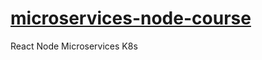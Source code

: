 # [microservices-node-course](https://www.udemy.com/share/102VKEBkYcdl1UTA==/)

React Node Microservices K8s
